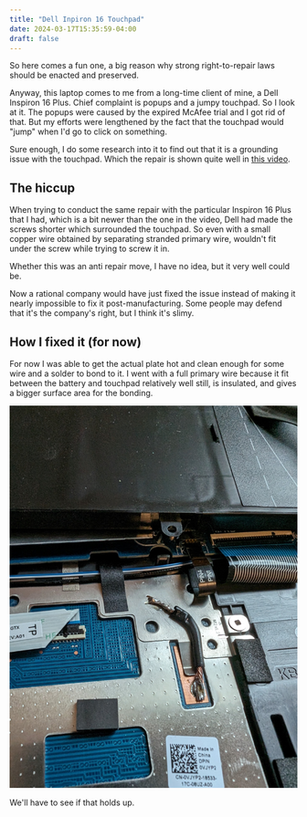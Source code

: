 ```yaml
---
title: "Dell Inpiron 16 Touchpad"
date: 2024-03-17T15:35:59-04:00
draft: false
---
```


So here comes a fun one, a big reason why strong right-to-repair laws should be enacted and preserved.

Anyway, this laptop comes to me from a long-time client of mine, a Dell Inspiron 16 Plus. Chief complaint is popups and a jumpy touchpad. So I look at it. The popups were caused by the expired McAfee trial and I got rid of that. But my efforts were lengthened by the fact that the touchpad would "jump" when I'd go to click on something.

Sure enough, I do some research into it to find out that it is a grounding issue with the touchpad. Which the repair is shown quite well in [this video](https://youtu.be/4xGq5gmKEAA?si=4CISUr7HJW__HEfR).

## The hiccup

When trying to conduct the same repair with the particular Inspiron 16 Plus that I had, which is a bit newer than the one in the video, Dell had made the screws shorter which surrounded the touchpad. So even with a small copper wire obtained by separating stranded primary wire, wouldn't fit under the screw while trying to screw it in.

Whether this was an anti repair move, I have no idea, but it very well could be.

Now a rational company would have just fixed the issue instead of making it nearly impossible to fix it post-manufacturing. Some people may defend that it's the company's right, but I think it's slimy.

## How I fixed it (for now)

For now I was able to get the actual plate hot and clean enough for some wire and a solder to bond to it. I went with a full primary wire because it fit between the battery and touchpad relatively well still, is insulated, and gives a bigger surface area for the bonding.

![Soldered primary wire between the touchpad and grounding plate](dell-touchpad-fix.jpg)

We'll have to see if that holds up.